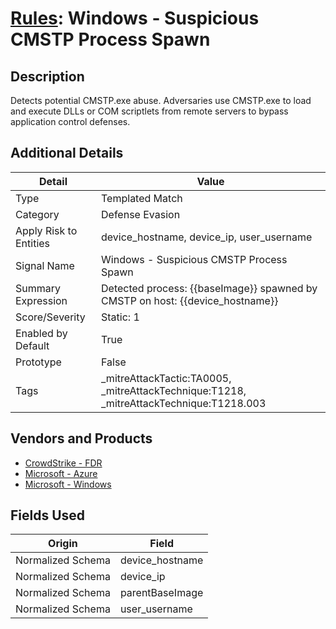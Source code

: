 # [Rules](README.md): Windows - Suspicious CMSTP Process Spawn

## Description
Detects potential CMSTP.exe abuse. Adversaries use CMSTP.exe to load and execute DLLs or COM scriptlets from remote servers to bypass application control defenses.

## Additional Details
|Detail|Value|
|----|----|
|Type|Templated Match|
|Category|Defense Evasion|
|Apply Risk to Entities|device_hostname, device_ip, user_username|
|Signal Name|Windows - Suspicious CMSTP Process Spawn|
|Summary Expression|Detected process: {{baseImage}} spawned by CMSTP on host: {{device_hostname}}|
|Score/Severity|Static: 1|
|Enabled by Default|True|
|Prototype|False|
|Tags|_mitreAttackTactic:TA0005, _mitreAttackTechnique:T1218, _mitreAttackTechnique:T1218.003|
## Vendors and Products
- [CrowdStrike - FDR](../products/569a3a44-c29f-492e-bcf4-5dc04e2ab0f3.md)
- [Microsoft - Azure](../products/a1225af5-e778-4068-a9a2-47da93d1ff24.md)
- [Microsoft - Windows](../products/1ff7546c-cb36-4a24-87f7-89d2cecc5761.md)


## Fields Used

|Origin|Field|
|----|----|
|Normalized Schema|device_hostname|
|Normalized Schema|device_ip|
|Normalized Schema|parentBaseImage|
|Normalized Schema|user_username|


